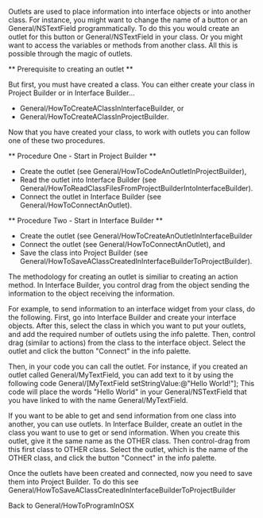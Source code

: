 Outlets are used to place information into interface objects or into another class. For instance, you might want to change the name of a button or an General/NSTextField programmatically.  To do this you would create an outlet for this button or General/NSTextField in your class.  Or you might want to access the variables or methods from another class.  All this is possible through the magic of outlets.

** Prerequisite to creating an outlet **

But first, you must have created a class.  You can either create your class in Project Builder or in Interface Builder...

* General/HowToCreateAClassInInterfaceBuilder, or
*  General/HowToCreateAClassInProjectBuilder.


Now that you have created your class, to work with outlets you can follow one of these two procedures.  

** Procedure One - Start in Project Builder **

* Create the outlet (see General/HowToCodeAnOutletInProjectBuilder),
* Read the outlet into Interface Builder (see General/HowToReadClassFilesFromProjectBuilderIntoInterfaceBuilder).
* Connect the outlet in Interface Builder (see General/HowToConnectAnOutlet).


** Procedure Two - Start in Interface Builder **

* Create the outlet (see General/HowToCreateAnOutletInInterfaceBuilder
* Connect the outlet (see General/HowToConnectAnOutlet), and
* Save the class into Project Builder (see General/HowToSaveAClassCreatedInInterfaceBuilderToProjectBuilder).


The methodology for creating an outlet is similiar to creating an action method.   In Interface Builder, you control drag from the object sending the information to the object receiving the information.

For example, to send information to an interface widget from your class, do the following.   First, go into Interface Builder and create your interface objects.  After this, select the class in which you want to put your outlets, and add the required number of outlets using the info palette. Then, control drag (similar to actions) from the class to the interface object.  Select the outlet and click the button "Connect" in the info palette. 

Then, in your code you can call the outlet.  For instance, if you created an outlet called General/MyTextField, you can add text to it by using the following code
     General/[MyTextField setStringValue:@"Hello World!"];
This code will place the words "Hello World" in your General/NSTextField that you have linked to with the name General/MyTextField.

If you want to be able to get and send information from one class into another, you can use outlets.  In Interface Builder, create an outlet in the class you want to use to get or send information.  When you create this outlet, give it the same name as the OTHER class.  Then control-drag from this first class to OTHER class.  Select the outlet, which is the name of the OTHER class, and click the button "Connect" in the info palette.

Once the outlets have been created and connected, now you need to save them into Project Builder.  To do this see General/HowToSaveAClassCreatedInInterfaceBuilderToProjectBuilder

Back to General/HowToProgramInOSX